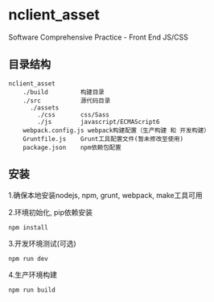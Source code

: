 # nclient_asset
Software Comprehensive Practice - Front End JS/CSS

## 目录结构
```
nclient_asset
    ./build         构建目录
    ./src           源代码目录
      ./assets
        ./css       css/Sass
        ./js        javascript/ECMAScript6
    webpack.config.js webpack构建配置（生产构建 和 开发构建）
    Gruntfile.js    Grunt工具配置文件(暂未修改至使用) 
    package.json    npm依赖包配置
```

## 安装
1.确保本地安装nodejs, npm, grunt, webpack, make工具可用

2.环境初始化, pip依赖安装
```
npm install
```
3.开发环境测试(可选)
```
npm run dev
```
4.生产环境构建
```
npm run build
```